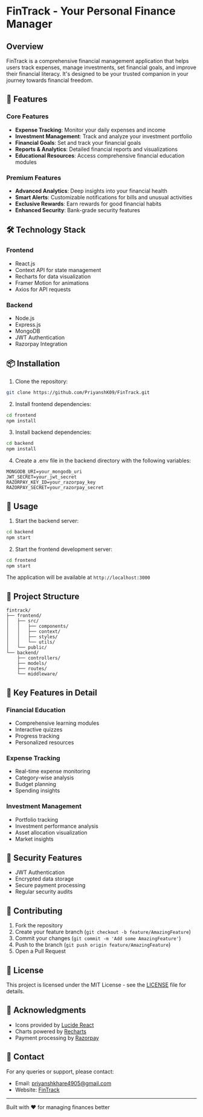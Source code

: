 # FinTrack - Your Personal Finance Manager

## Overview
FinTrack is a comprehensive financial management application that helps users track expenses, manage investments, set financial goals, and improve their financial literacy. It's designed to be your trusted companion in your journey towards financial freedom.

## 🚀 Features

### Core Features
- **Expense Tracking**: Monitor your daily expenses and income
- **Investment Management**: Track and analyze your investment portfolio
- **Financial Goals**: Set and track your financial goals
- **Reports & Analytics**: Detailed financial reports and visualizations
- **Educational Resources**: Access comprehensive financial education modules

### Premium Features
- **Advanced Analytics**: Deep insights into your financial health
- **Smart Alerts**: Customizable notifications for bills and unusual activities
- **Exclusive Rewards**: Earn rewards for good financial habits
- **Enhanced Security**: Bank-grade security features

## 🛠 Technology Stack

### Frontend
- React.js
- Context API for state management
- Recharts for data visualization
- Framer Motion for animations
- Axios for API requests

### Backend
- Node.js
- Express.js
- MongoDB
- JWT Authentication
- Razorpay Integration

## 📦 Installation

1. Clone the repository:
```bash
git clone https://github.com/PriyanshK09/FinTrack.git
```

2. Install frontend dependencies:
```bash
cd frontend
npm install
```

3. Install backend dependencies:
```bash
cd backend
npm install
```

4. Create a .env file in the backend directory with the following variables:
```env
MONGODB_URI=your_mongodb_uri
JWT_SECRET=your_jwt_secret
RAZORPAY_KEY_ID=your_razorpay_key
RAZORPAY_SECRET=your_razorpay_secret
```

## 🚀 Usage

1. Start the backend server:
```bash
cd backend
npm start
```

2. Start the frontend development server:
```bash
cd frontend
npm start
```

The application will be available at `http://localhost:3000`

## 📁 Project Structure

```
fintrack/
├── frontend/
│   ├── src/
│   │   ├── components/
│   │   ├── context/
│   │   ├── styles/
│   │   └── utils/
│   └── public/
└── backend/
    ├── controllers/
    ├── models/
    ├── routes/
    └── middleware/
```

## 🎯 Key Features in Detail

### Financial Education
- Comprehensive learning modules
- Interactive quizzes
- Progress tracking
- Personalized resources

### Expense Tracking
- Real-time expense monitoring
- Category-wise analysis
- Budget planning
- Spending insights

### Investment Management
- Portfolio tracking
- Investment performance analysis
- Asset allocation visualization
- Market insights

## 🔐 Security Features

- JWT Authentication
- Encrypted data storage
- Secure payment processing
- Regular security audits

## 🤝 Contributing

1. Fork the repository
2. Create your feature branch (`git checkout -b feature/AmazingFeature`)
3. Commit your changes (`git commit -m 'Add some AmazingFeature'`)
4. Push to the branch (`git push origin feature/AmazingFeature`)
5. Open a Pull Request

## 📝 License

This project is licensed under the MIT License - see the [LICENSE](LICENSE) file for details.

## 🙏 Acknowledgments

- Icons provided by [Lucide React](https://lucide.dev/)
- Charts powered by [Recharts](https://recharts.org/)
- Payment processing by [Razorpay](https://razorpay.com/)

## 📧 Contact

For any queries or support, please contact:
- Email: priyanshkhare4905@gmail.com
- Website: [FinTrack](https://fintrackkapp.netlify.app/)

---

Built with ❤️ for managing finances better